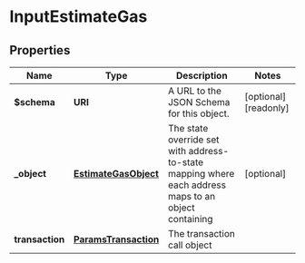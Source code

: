 

# InputEstimateGas


## Properties

| Name | Type | Description | Notes |
|------------ | ------------- | ------------- | -------------|
|**$schema** | **URI** | A URL to the JSON Schema for this object. |  [optional] [readonly] |
|**_object** | [**EstimateGasObject**](EstimateGasObject.md) | The state override set with address-to-state mapping where each address maps to an object containing |  [optional] |
|**transaction** | [**ParamsTransaction**](ParamsTransaction.md) | The transaction call object |  |



